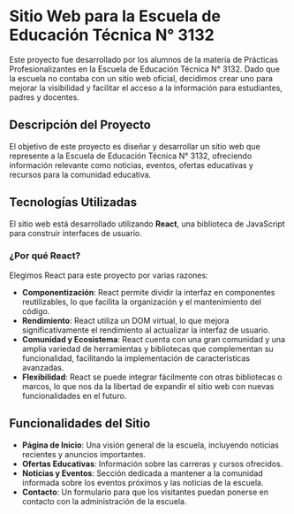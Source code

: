 # Sitio Web para la Escuela de Educación Técnica N° 3132

Este proyecto fue desarrollado por los alumnos de la materia de Prácticas Profesionalizantes en la Escuela de Educación Técnica N° 3132. Dado que la escuela no contaba con un sitio web oficial, decidimos crear uno para mejorar la visibilidad y facilitar el acceso a la información para estudiantes, padres y docentes.

## Descripción del Proyecto

El objetivo de este proyecto es diseñar y desarrollar un sitio web que represente a la Escuela de Educación Técnica N° 3132, ofreciendo información relevante como noticias, eventos, ofertas educativas y recursos para la comunidad educativa.

## Tecnologías Utilizadas

El sitio web está desarrollado utilizando **React**, una biblioteca de JavaScript para construir interfaces de usuario.

### ¿Por qué React?

Elegimos React para este proyecto por varias razones:

- **Componentización**: React permite dividir la interfaz en componentes reutilizables, lo que facilita la organización y el mantenimiento del código.
- **Rendimiento**: React utiliza un DOM virtual, lo que mejora significativamente el rendimiento al actualizar la interfaz de usuario.
- **Comunidad y Ecosistema**: React cuenta con una gran comunidad y una amplia variedad de herramientas y bibliotecas que complementan su funcionalidad, facilitando la implementación de características avanzadas.
- **Flexibilidad**: React se puede integrar fácilmente con otras bibliotecas o marcos, lo que nos da la libertad de expandir el sitio web con nuevas funcionalidades en el futuro.

## Funcionalidades del Sitio

- **Página de Inicio**: Una visión general de la escuela, incluyendo noticias recientes y anuncios importantes.
- **Ofertas Educativas**: Información sobre las carreras y cursos ofrecidos.
- **Noticias y Eventos**: Sección dedicada a mantener a la comunidad informada sobre los eventos próximos y las noticias de la escuela.
- **Contacto**: Un formulario para que los visitantes puedan ponerse en contacto con la administración de la escuela.
